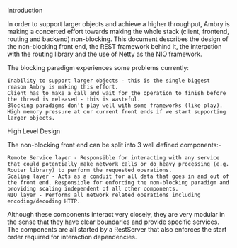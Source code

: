 Introduction

In order to support larger objects and achieve a higher throughput, Ambry is making a concerted effort towards making the whole stack (client, frontend, routing and backend) non-blocking. This document describes the design of the non-blocking front end, the REST framework behind it, the interaction with the routing library and the use of Netty as the NIO framework. 

The blocking paradigm experiences some problems currently:

    Inability to support larger objects - this is the single biggest reason Ambry is making this effort.
    Client has to make a call and wait for the operation to finish before the thread is released - this is wasteful.
    Blocking paradigms don't play well with some frameworks (like play).
    High memory pressure at our current front ends if we start supporting larger objects.

High Level Design

The non-blocking front end can be split into 3 well defined components:- 

    Remote Service layer - Responsible for interacting with any service that could potentially make network calls or do heavy processing (e.g. Router library) to perform the requested operations.
    Scaling layer - Acts as a conduit for all data that goes in and out of the front end. Responsible for enforcing the non-blocking paradigm and providing scaling independent of all other components.
    NIO layer - Performs all network related operations including encoding/decoding HTTP.

Although these components interact very closely, they are very modular in the sense that they have clear boundaries and provide specific services. The components are all started by a RestServer that also enforces the start order required for interaction dependencies.

